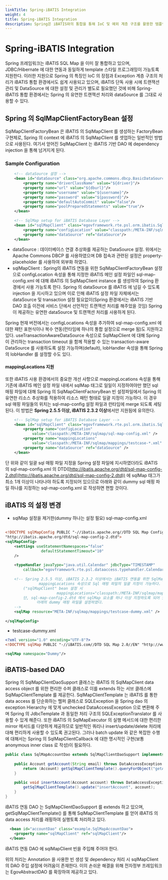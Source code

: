 ```yaml
---
linkTitle: Spring-iBATIS Integration
weight: 4
title: Spring-iBATIS Integration
description: Spring은 iBATIS와의 통합을 통해 IoC 및 예외 계층 구조를 활용한 템플릿 스타일 프로그래밍을 지원하며, Spring의 유연한 트랜잭션 처리와 DataSource 설정을 그대로 사용할 수 있다. SqlMapClientFactoryBean은 iBATIS의 SqlMapClient를 생성하고 Spring 컨텍스트에 설정하는 데 사용된다.
---
```

# Spring-iBATIS Integration

 Spring 프레임워크는 iBATIS SQL Map 을 이미 잘 통합하고 있으며, JDBC/Hibernate 에 대한 연동과 동일하게 template 스타일 프로그래밍이 가능토록 지원한다. 이러한 지원으로 Spring 의 특징인 IoC 의 장점과 Exception 계층 구조의 처리가 iBATIS 통합 환경에서도 쉽게 사용되고 있으며, iBATIS 단독 사용 시에 트랜잭션 관리 및 DataSource 에 대한 설정 및 관리가 별도로 필요했던 것에 비해 Spring-iBATIS 통합 환경에서는 Spring 의 유연한 트랜잭션 처리와 dataSource 를 그대로 사용할 수 있다.

## Spring 의 SqlMapClientFactoryBean 설정

 SqlMapClientFactoryBean 은 iBATIS 의 SqlMapClient 를 생성하는 FactoryBean 구현체로, Spring 의 context 에 iBATIS 의 SqlMapClient 를 셋업하는 일반적인 방법으로 사용된다. 여기서 얻어진 SqlMapClient 는 iBATIS 기반 DAO 에 dependency injection 을 통해 넘겨지게 된다.

### Sample Configuration

```xml
	<!-- dataSource 설정 -->
	<bean id="dataSource" class="org.apache.commons.dbcp.BasicDataSource" destroy-method="close">
		<property name="driverClassName" value="${driver}"/>
		<property name="url" value="${dburl}"/>
		<property name="username" value="${username}"/>
		<property name="password" value="${password}"/>
		<property name="defaultAutoCommit" value="false"/>
		<property name="poolPreparedStatements" value="true"/>
	</bean>
 
	<!-- SqlMap setup for iBATIS Database Layer -->
	<bean id="sqlMapClient" class="egovframework.rte.psl.orm.ibatis.SqlMapClientFactoryBean">
		<property name="configLocation" value="classpath:/META-INF/sqlmap/sql-map-config.xml"/>
		<property name="dataSource" ref="dataSource"/>
	</bean>
```

- dataSource : 데이터베이스 연결 추상화를 제공하는 DataSource 설정. 위에서는 Apache Commons DBCP 를 사용하였으며 DB 접속과 관련된 설정은 property-placeholder 를 사용하여 외부화 하였다.
- sqlMapClient : Spring의 iBATIS 연동을 위한 SqlMapClientFactoryBean 설정으로 configLocation 속성을 통해 지정한 iBATIS 메인 설정 파일인 sql-map-config.xml 에 대해 iBATIS 의 SqlMapClient instance 를 생성하여 Spring 환경에서 사용 가능토록 한다. Spring 의 dataSource 를 iBATIS 에 넘길 수 있도록 injection 을 지시하고 있으며 이로 인해 iBATIS 설정 파일 자체에서는 dataSource 및 transaction 설정 필요없이(Spring 환경에서는 iBATIS 기반 DAO 호출 이전에 서비스 단에서 선언적인 트랜잭션 처리를 해주었을 것임) Spring 이 제공하는 유연한 dataSource 및 트랜잭션 처리를 사용하게 된다.

 Spring 현재 버전에서는 configLocations 속성을 추가하여 sql-map-config.xml 에 대한 패턴 표현식이나 복수 연동(런타임에 하나의 통합 설정으로 merge 됨)도 지원하고 있다. useTransactionAwareDataSource 속성으로 SqlMapClient 에 대해 Spring 이 관리하는 transaction timeout 을 함께 적용할 수 있는 transaction-aware DataSource 를 사용하도록 설정 가능하며(default), lobHandler 속성을 통해 Spring 의 lobHandler 를 설정할 수도 있다.

#### mappingLocations 지원

 또한 iBATIS 사용 환경에서의 중요한 개선 사항으로 mappingLocations 속성을 통해 기존에 iBATIS 메인 설정 파일 내에서 sqlMap 태그로 일일이 지정하여야만 했던 sql 매핑 파일에 대해 Spring 의 SqlMapClientFactoryBean 빈 설정파일에서 Spring 의 유연한 리소스 추상화를 적용하여 리소스 패턴 형태로 일괄 지정이 가능하다. 이 경우 sql 매핑 파일들의 위치는 sql-map-config 설정 파일과 런타임에 merge 되도록 세팅된다. 이 방법은 **Spring 2.5.5 이상, iBATIS 2.3.2 이상**에서만 지원됨에 유의한다.

```xml
	<!-- SqlMap setup for iBATIS Database Layer -->
	<bean id="sqlMapClient" class="egovframework.rte.psl.orm.ibatis.SqlMapClientFactoryBean">
		<property name="configLocation"
			value="classpath:/META-INF/sqlmap/sql-map-config.xml" />
		<property name="mappingLocations"
			value="classpath:/META-INF/sqlmap/mappings/testcase-*.xml" />
		<property name="dataSource" ref="dataSource" />
	</bean>
```

 단 위와 같이 일괄 sql 매핑 파일 지정을 Spring 설정 파일에 지시하였더라도 iBATIS 의 sql-map-config.xml 의 DTD([http://ibatis.apache.org/dtd/sql-map-config-2.dtd](http://ibatis.apache.org/dtd/sql-map-config-2.dtd)) 에 sqlMap 태그가 최소 1개 이상이 나타나야 하도록 지정되어 있으므로 아래와 같이 dummy sql 매핑 파일 하나를 지정하는 sql-map-config.xml 로 작성하면 편할 것이다.

## iBATIS 의 설정 변경

- sqlMap 설정을 제거한(dummy 하나는 설정 필요) sql-map-config.xml

```xml
 
<!DOCTYPE sqlMapConfig PUBLIC "-//ibatis.apache.org//DTD SQL Map Config 2.0//EN"
"http://ibatis.apache.org/dtd/sql-map-config-2.dtd">
<sqlMapConfig>
	<settings useStatementNamespaces="false" 
				defaultStatementTimeout="10"
	/>
 
	<typeHandler javaType="java.util.Calendar" jdbcType="TIMESTAMP"
		callback="egovframework.rte.psl.dataaccess.typehandler.CalendarTypeHandler" />
 
	<!-- Spring 2.5.5 이상, iBATIS 2.3.2 이상에서는 iBATIS 연동을 위한 SqlMapClientFactoryBean 정의 시 
               mappingLocations 속성으로 Sql 매핑 파일의 일괄 지정이 가능하다. 
	    ("sqlMapClient" bean 설정 시  
                       mappingLocations="classpath:/META-INF/sqlmap/mappings/testcase-*.xml" 로 지정하였음)
	    단, sql-map-config-2.dtd 에서 sqlMap 요소를 하나 이상 지정하도록 되어 있으므로 
              아래의 dummy 매핑 파일을 설정하였다.
	-->
	<sqlMap resource="META-INF/sqlmap/mappings/testcase-dummy.xml" />
 
</sqlMapConfig>
```

- testcase-dummy.xml

```xml
<?xml version="1.0" encoding="UTF-8"?>
<!DOCTYPE sqlMap PUBLIC "-//iBATIS.com//DTD SQL Map 2.0//EN" "http://www.ibatis.com/dtd/sql-map-2.dtd">
 
<sqlMap namespace="Dummy"/>
```

## iBATIS-based DAO

 Spring 의 SqlMapClientDaoSupport 클래스는 iBATIS 의 SqlMapClient data access object 를 위한 편리한 수퍼 클래스로 이를 extends 하는 서브 클래스에 SqlMapClientTemplate 를 제공한다. SqlMapClientTemplate 는 iBATIS 를 통한 data access 를 단순화하는 헬퍼 클래스로 SQLException 을 Spring dao 의 exception Hierarchy 에 맞게 unchecked DataAccessException 으로 변환해 주며 Spring 의 JdbcTemplate 과 동일한 처리 구조의 SQLExceptionTranslator 를 사용할 수 있게 해준다. 또한 iBATIS 의 SqlMapExecutor 의 실행 메서드에 대한 편리한 mirror 메서드를 다양하게 제공하므로 일반적인 쿼리나 insert/update/delete 처리에 대해 편리하게 사용할 수 있도록 권고된다. 그러나 batch update 와 같은 복잡한 수행에 대해서는 Spring 의 SqlMapClientCallback 에 대한 명시적인 구현(보통 anonymous inner class 로 작성)이 필요하다.

```java
public class SqlMapAccountDao extends SqlMapClientDaoSupport implements AccountDao {
 
    public Account getAccount(String email) throws DataAccessException {
        return (Account) getSqlMapClientTemplate().queryForObject("getAccountByEmail", email);
    }
 
    public void insertAccount(Account account) throws DataAccessException {
        getSqlMapClientTemplate().update("insertAccount", account);
    }
}
```

 iBATIS 연동 DAO 는 SqlMapClientDaoSupport 를 extends 하고 있으며, getSqlMapClientTemplate() 를 통해 SqlMapClientTemplate 를 얻어 iBATIS 의 data access 처리를 래핑하여 실행토록 처리하고 있다.

```xml
  <bean id="accountDao" class="example.SqlMapAccountDao">
    <property name="sqlMapClient" ref="sqlMapClient"/>
  </bean>
```

 iBATIS 연동 DAO 에 sqlMapClient 빈을 주입해 주어야 한다.

 위의 처리는 Annotation 을 사용한 빈 생성 및 dependency 처리 시 sqlMapClient 의 DAO 주입 설정에 어려움이 존재한다. 이의 손쉬운 해결을 위해 전자정부 프레임워크는 EgovAbstractDAO 를 확장하여 제공하고 있다.